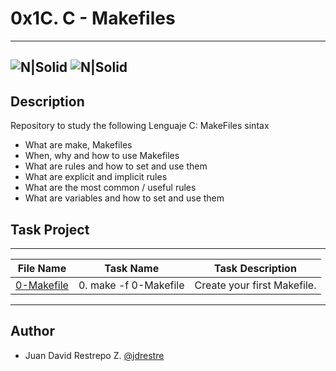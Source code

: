 # 0x1C. C - Makefiles
---
![N|Solid](https://www.holbertonschool.com/holberton-logo.png) ![N|Solid](https://intranet.hbtn.io/assets/holberton-logo-coral-27055cb2f875eb10bf3b3942e52a24581bc0667695bdc856d4f08b469b678000.png)
---

## Description
Repository to study the following Lenguaje C: MakeFiles sintax

- What are make, Makefiles
- When, why and how to use Makefiles
- What are rules and how to set and use them
- What are explicit and implicit rules
- What are the most common / useful rules
- What are variables and how to set and use them

## Task Project
---
File Name|Task Name|Task Description
---|---|---
[0-Makefile](https://github.com/jdrestre/holbertonschool-low_level_programming/tree/master/0x1C-makefiles)|0. make -f 0-Makefile|Create your first Makefile.

---
## Author

- Juan David Restrepo Z. [@jdrestre](https://twitter.com/jdrestre)
